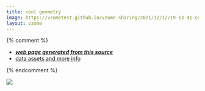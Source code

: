 ```yaml
---
title: cool geometry
image: https://vzometest.github.io/vzome-sharing/2021/12/12/19-13-41-cool-geometry/cool-geometry.png
layout: vzome
---
```


{% comment %}
 - [***web page generated from this source***][post]
 - [data assets and more info][github]

[post]: <https://vzometest.github.io/vzome-sharing/2021/12/12/cool-geometry-19-13-41.html>
[github]: <https://github.com/vzometest/vzome-sharing/tree/main/2021/12/12/19-13-41-cool-geometry/>
{% endcomment %}

<vzome-viewer style="width: 100%; height: 65vh;"
       src="https://vzometest.github.io/vzome-sharing/2021/12/12/19-13-41-cool-geometry/cool-geometry.vZome" >
  <img src="https://vzometest.github.io/vzome-sharing/2021/12/12/19-13-41-cool-geometry/cool-geometry.png" />
</vzome-viewer>